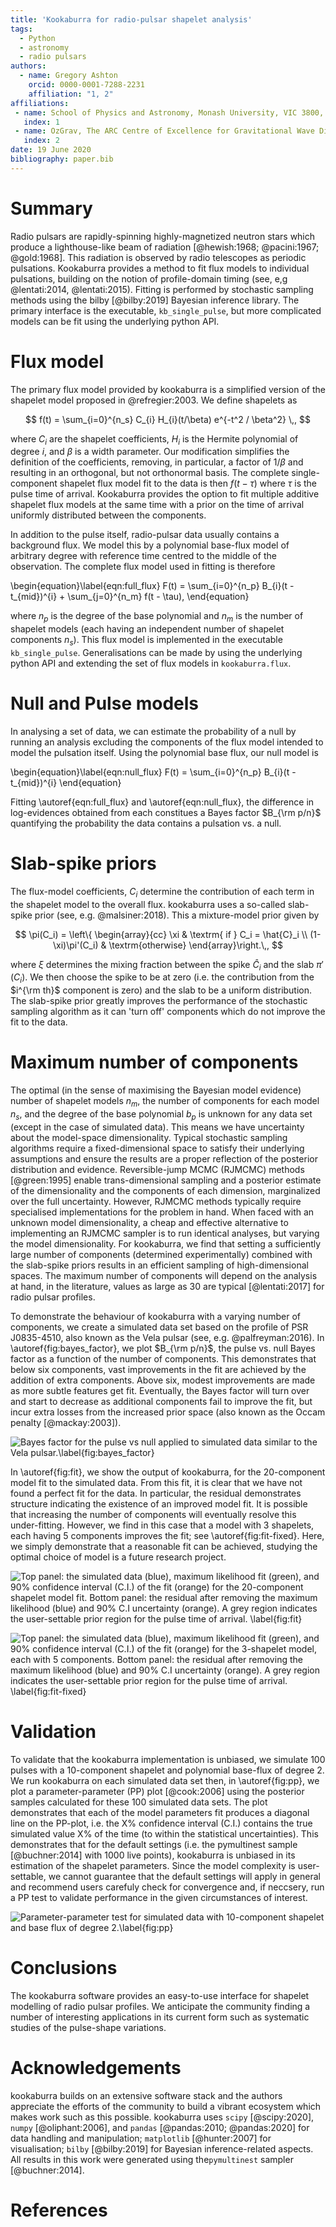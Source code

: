 ```yaml
---
title: 'Kookaburra for radio-pulsar shapelet analysis'
tags:
  - Python
  - astronomy
  - radio pulsars
authors:
  - name: Gregory Ashton
    orcid: 0000-0001-7288-2231
    affiliation: "1, 2"
affiliations:
 - name: School of Physics and Astronomy, Monash University, VIC 3800, Australia
   index: 1
 - name: OzGrav, The ARC Centre of Excellence for Gravitational Wave Discovery, Clayton VIC 3800, Australia
   index: 2
date: 19 June 2020
bibliography: paper.bib
---
```


# Summary

Radio pulsars are rapidly-spinning highly-magnetized neutron stars which
produce a lighthouse-like beam of radiation [@hewish:1968; @pacini:1967;
@gold:1968]. This radiation is observed by radio telescopes as periodic
pulsations. Kookaburra provides a method to fit flux models to individual
pulsations, building on the notion of profile-domain timing (see, e,g
@lentati:2014, @lentati:2015). Fitting is performed by stochastic sampling
methods using the bilby [@bilby:2019] Bayesian inference library. The primary
interface is the executable, `kb_single_pulse`, but more complicated models can
be fit using the underlying python API.

# Flux model

The primary flux model provided by kookaburra is a simplified version of the
shapelet model proposed in @refregier:2003. We define shapelets as

$$ f(t) = \sum_{i=0}^{n_s} C_{i} H_{i}(t/\beta) e^{-t^2 / \beta^2} \,, $$

where $C_{i}$ are the shapelet coefficients, $H_{i}$ is the Hermite polynomial
of degree $i$, and $\beta$ is a width parameter. Our modification simplifies
the definition of the coefficients, removing, in particular, a factor of
$1/\beta$ and resulting in an orthogonal, but not orthonormal basis. The
complete single-component shapelet flux model fit to the data is then $f(t -
\tau)$ where $\tau$ is the pulse time of arrival. Kookaburra provides the
option to fit multiple additive shapelet flux models at the same time with a
prior on the time of arrival uniformly distributed between the components.

In addition to the pulse itself, radio-pulsar data usually contains a
background flux. We model this by a polynomial base-flux model of arbitrary
degree with reference time centred to the middle of the observation. The
complete flux model used in fitting is therefore

\begin{equation}\label{eqn:full_flux}
F(t) = \sum_{i=0}^{n_p} B_{i}(t - t_{mid})^{i} + \sum_{j=0}^{n_m} f(t - \tau)\,
\end{equation}

where $n_p$ is the degree of the base polynomial and $n_m$ is the number of
shapelet models (each having an independent number of shapelet components
$n_s$). This flux model is implemented in the executable `kb_single_pulse`.
Generalisations can be made by using the underlying python API and extending
the set of flux models in `kookaburra.flux`.

# Null and Pulse models

In analysing a set of data, we can estimate the probability of a null by
running an analysis excluding the components of the flux model intended to
model the pulsation itself. Using the polynomial base flux, our null model is

\begin{equation}\label{eqn:null_flux}
F(t) = \sum_{i=0}^{n_p} B_{i}(t - t_{mid})^{i}
\end{equation}

Fitting \autoref{eqn:full_flux} and \autoref{eqn:null_flux}, the difference in
log-evidences obtained from each constitues a Bayes factor $B_{\rm p/n}$
quantifying the probability the data contains a pulsation vs. a null.

# Slab-spike priors

The flux-model coefficients, $C_i$ determine the contribution of each term in
the shapelet model to the overall flux. kookaburra uses a so-called slab-spike
prior (see, e.g. @malsiner:2018). This a mixture-model prior given by

$$ \pi(C_i) = \left\{ \begin{array}{cc} \xi & \textrm{ if } C_i = \hat{C}_i \\ (1-\xi)\pi'(C_i)  & \textrm{otherwise} \end{array}\right.\,, $$

where $\xi$ determines the mixing fraction between the spike $\hat{C}_i$ and
the slab $\pi'(C_i)$. We then choose the spike to be at zero (i.e. the
contribution from the $i^{\rm th}$ component is zero) and the slab to be a
uniform distribution. The slab-spike prior greatly improves the performance of
the stochastic sampling algorithm as it can 'turn off' components which do not
improve the fit to the data.

# Maximum number of components

The optimal (in the sense of maximising the Bayesian model evidence) number of
shapelet models $n_m$, the number of components for each model $n_s$, and the
degree of the base polynomial $b_p$ is unknown for any data set (except in the
case of simulated data). This means we have uncertainty about the model-space
dimensionality. Typical stochastic sampling algorithms require a
fixed-dimensional space to satisfy their underlying assumptions and ensure the
results are a proper reflection of the posterior distribution and evidence.
Reversible-jump MCMC (RJMCMC) methods [@green:1995] enable trans-dimensional
sampling and a posterior estimate of the dimensionality and the components of
each dimension, marginalized over the full uncertainty. However, RJMCMC methods
typically require specialised implementations for the problem in hand.  When
faced with an unknown model dimensionality, a cheap and effective alternative
to implementing an RJMCMC sampler is to run identical analyses, but varying the
model dimensionality. For kookaburra, we find that setting a sufficiently large
number of components (determined experimentally) combined with the slab-spike
priors results in an efficient sampling of high-dimensional spaces.  The
maximum number of components will depend on the analysis at hand, in the
literature, values as large as 30 are typical [@lentati:2017] for radio pulsar
profiles. 

To demonstrate the behaviour of kookaburra with a varying number of components,
we create a simulated data set based on the profile of PSR J0835-4510, also
known as the Vela pulsar (see, e.g. @palfreyman:2016). In
\autoref{fig:bayes_factor}, we plot $B_{\rm p/n}$, the pulse vs. null Bayes
factor as a function of the number of components.  This demonstrates that below
six components, vast improvements in the fit are achieved by the addition of
extra components. Above six, modest improvements are made as more subtle
features get fit. Eventually, the Bayes factor will turn over and start to
decrease as additional components fail to improve the fit, but incur extra
losses from the increased prior space (also known as the Occam penalty
[@mackay:2003]). 

![Bayes factor for the pulse vs null applied to simulated data similar to the Vela pulsar.\label{fig:bayes_factor}](bayes_factor.png)

In \autoref{fig:fit}, we show the output of kookaburra, for the 20-component
model fit to the simulated data. From this fit, it is clear that we have not
found a perfect fit for the data. In particular, the residual demonstrates
structure indicating the existence of an improved model fit. It is possible
that increasing the number of components will eventually resolve this
under-fitting. However, we find in this case that a model with 3 shapelets,
each having 5 components improves the fit; see \autoref{fig:fit-fixed}. Here,
we simply demonstrate that a reasonable fit can be achieved, studying the
optimal choice of model is a future research project.

![Top panel: the simulated data (blue), maximum likelihood fit (green), and 90\% confidence interval (C.I.) of the fit (orange) for the 20-component shapelet model fit. Bottom panel: the residual after removing the maximum likelihood (blue) and 90\% C.I uncertainty (orange). A grey region indicates the user-settable prior region for the pulse time of arrival. \label{fig:fit}](fit_with_data.png)

![Top panel: the simulated data (blue), maximum likelihood fit (green), and 90\% confidence interval (C.I.) of the fit (orange) for the 3-shapelet model, each with 5 components. Bottom panel: the residual after removing the maximum likelihood (blue) and 90\% C.I uncertainty (orange). A grey region indicates the user-settable prior region for the pulse time of arrival. \label{fig:fit-fixed}](fit_with_data_555.png)

# Validation

To validate that the kookaburra implementation is unbiased, we simulate 100
pulses with a 10-component shapelet and polynomial base-flux of degree 2. We
run kookaburra on each simulated data set then, in \autoref{fig:pp}, we plot a
parameter-parameter (PP) plot [@cook:2006] using the posterior samples
calculated for these 100 simulated data sets. The plot demonstrates that each
of the model parameters fit produces a diagonal line on the PP-plot, i.e. the
X\% confidence interval (C.I.) contains the true simulated value X\% of the
time (to within the statistical uncertainties). This demonstrates that for the
default settings (i.e. the pymultinest sample [@buchner:2014] with 1000 live
points), kookaburra is unbiased in its estimation of the shapelet parameters.
Since the model complexity is user-settable, we cannot guarantee that the
default settings will apply in general and recommend users carefuly check for
convergence and, if neccsery, run a PP test to validate performance in the
given circumstances of interest.

![Parameter-parameter test for simulated data with 10-component shapelet and base flux of degree 2.\label{fig:pp}](pp_S10_BS2.png)

# Conclusions

The kookaburra software provides an easy-to-use interface for shapelet
modelling of radio pulsar profiles. We anticipate the community finding a
number of interesting applications in its current form such as systematic
studies of the pulse-shape variations. 

# Acknowledgements

kookaburra builds on an extensive software stack and the authors appreciate the
efforts of the community to build a vibrant ecosystem which makes work such as
this possible. kookaburra uses `scipy` [@scipy:2020], `numpy` [@oliphant:2006],
and `pandas` [@pandas:2010; @pandas:2020] for data handling and manipulation;
`matplotlib` [@hunter:2007] for visualisation; `bilby` [@bilby:2019] for
Bayesian inference-related aspects. All results in this work were generated
using the`pymultinest` sampler [@buchner:2014].

# References
